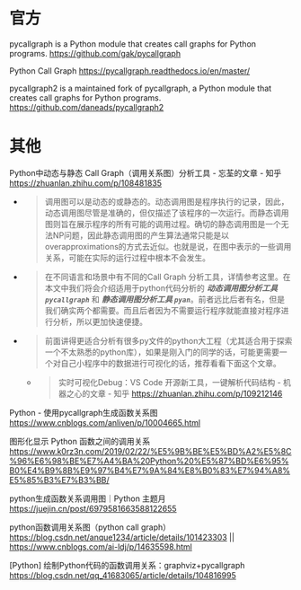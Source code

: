 
# 官方

pycallgraph is a Python module that creates call graphs for Python programs. https://github.com/gak/pycallgraph

Python Call Graph https://pycallgraph.readthedocs.io/en/master/

pycallgraph2 is a maintained fork of pycallgraph, a Python module that creates call graphs for Python programs. https://github.com/daneads/pycallgraph2

# 其他

Python中动态与静态 Call Graph（调用关系图）分析工具 - 忘荃的文章 - 知乎 https://zhuanlan.zhihu.com/p/108481835
- > 调用图可以是动态的或静态的。动态调用图是程序执行的记录，因此，动态调用图尽管是准确的，但仅描述了该程序的一次运行。而静态调用图则旨在展示程序的所有可能的调用过程。确切的静态调用图是一个无法NP问题，因此静态调用图的产生算法通常只能是以overapproximations的方式去近似。也就是说，在图中表示的一些调用关系，可能在实际的运行过程中根本不会发生。
- > 在不同语言和场景中有不同的Call Graph 分析工具，详情参考这里。在本文中我们将会介绍适用于python代码分析的 ***动态调用图分析工具 `pycallgraph`*** 和 ***静态调用图分析工具 `pyan`***。前者远比后者有名，但是我们确实两个都需要。而且后者因为不需要运行程序就能直接对程序进行分析，所以更加快速便捷。
- > 前面讲得更适合分析有很多py文件的python大工程（尤其适合用于探索一个不太熟悉的python库），如果是刚入门的同学的话，可能更需要一个对自己小程序中的数据进行可视化的话，推荐看看下面这个文章。
  * > 实时可视化Debug：VS Code 开源新工具，一键解析代码结构 - 机器之心的文章 - 知乎 https://zhuanlan.zhihu.com/p/109212146

Python - 使用pycallgraph生成函数关系图 https://www.cnblogs.com/anliven/p/10004665.html

图形化显示 Python 函数之间的调用关系 https://www.k0rz3n.com/2019/02/22/%E5%9B%BE%E5%BD%A2%E5%8C%96%E6%98%BE%E7%A4%BA%20Python%20%E5%87%BD%E6%95%B0%E4%B9%8B%E9%97%B4%E7%9A%84%E8%B0%83%E7%94%A8%E5%85%B3%E7%B3%BB/

python生成函数关系调用图｜Python 主题月 https://juejin.cn/post/6979581663588122655

python函数调用关系图（python call graph） https://blog.csdn.net/anque1234/article/details/101423303 || https://www.cnblogs.com/ai-ldj/p/14635598.html

[Python] 绘制Python代码的函数调用关系：graphviz+pycallgraph https://blog.csdn.net/qq_41683065/article/details/104816995
